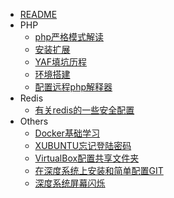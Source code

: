 * [README](/README.md)
* PHP
   * [php严格模式解读](/php/php严格模式解读.md)
   * [安装扩展](/php/PHP安装扩展.md)
   * [YAF填坑历程](/php/YAF填坑历程.md)
   * [环境搭建](/php/环境搭建.md)
   * [配置远程php解释器](/php/配置远程php解释器.md)
* Redis
   * [有关redis的一些安全配置](/redis/有关redis的一些安全配置.md)
* Others
   * [Docker基础学习](/others/Docker基础学习.md)
   * [XUBUNTU忘记登陆密码](/others/XUBUNTU忘记登陆密码.md)
   * [VirtualBox配置共享文件夹](/others/VirtualBox配置共享文件夹.md)
   * [在深度系统上安装和简单配置GIT](/others/在深度系统上安装和简单配置GIT.md)
   * [深度系统屏幕闪烁](/others/深度系统屏幕闪烁.md)
